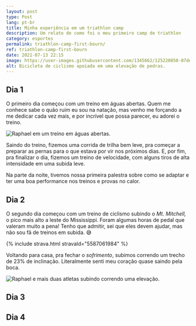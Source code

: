 ```yaml
---
layout: post
type: Post
lang: pt-br
title: Minha experiência em um triathlon camp
description: Um relato de como foi o meu primeiro camp de triathlon
category: esportes
permalink: triathlon-camp-first-bourn/
ref: triathlon-camp-first-bourn
date: 2021-07-13 22:15
image: https://user-images.githubusercontent.com/1345662/125220050-07dea100-e294-11eb-9b6e-b72bf2e5dbfc.png
alt: Bicicleta de ciclismo apoiada em uma elevação de pedras.
---
```

## Dia 1

O primeiro dia começou com um treino em águas abertas. Quem me conhece sabe o quão ruim eu sou na natação, mas venho me forçando a me dedicar cada vez mais, e por incrível que possa parecer, eu adorei o treino. 

![Raphael em um treino em águas abertas.](https://user-images.githubusercontent.com/1345662/125548423-31fc8de5-2680-48b9-8459-16c9d1e07cc1.png "Raphael em um treino em águas abertas.")

Saindo do treino, fizemos uma corrida de trilha bem leve, pra começar a preparar as pernas para o que estava por vir nos próximos dias. E, por fim, pra finalizar o dia, fizemos um treino de velocidade, com alguns tiros de alta intensidade em uma subida leve.

Na parte da noite, tivemos nossa primeira palestra sobre como se adaptar e ter uma boa performance nos treinos e provas no calor.

## Dia 2

O segundo dia começou com um treino de ciclismo subindo o *Mt. Mitchell,* o pico mais alto a leste do Mississippi. Foram algumas horas de pedal que valeram muito a pena! Tenho que admitir, sei que eles devem ajudar, mas não sou fã de treinos em subida. 😅

{% include strava.html stravaId="5587061984" %}

Voltando para casa, pra fechar o *sofrimento*, subimos correndo um trecho de 23% de inclinação. Literalmente senti meu coração quase saindo pela boca.

![Raphael e mais duas atletas subindo correndo uma elevação.](https://user-images.githubusercontent.com/1345662/125549201-8a75d6b1-80c1-4a53-b663-1a6b5c519fd0.png "Raphael e mais duas atletas subindo correndo uma elevação.")

## Dia 3

## Dia 4